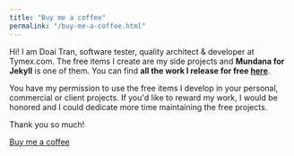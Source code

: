 ```yaml
---
title: "Buy me a coffee"
permalink: "/buy-me-a-coffee.html"
---
```


Hi! I am Doai Tran, software tester, quality architect & developer at Tymex.com. The free items I create are my side projects and **Mundana for Jekyll** is one of them. You can find **all the work I release for free [here](https://www.wowthemes.net/category/free-themes-templates/)**. 

You have my permission to use the free items I develop in your personal, commercial or client projects. If you'd like to reward my work, I would be honored and I could dedicate more time maintaining the free projects. 

Thank you so much!

<a class="btn btn-danger" href="https://buymeacoffee.com/josdoaitran">Buy me a coffee</a>
